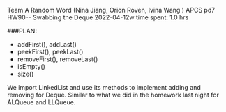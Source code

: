 Team A Random Word (Nina Jiang, Orion Roven, Ivina Wang )
APCS pd7
HW90-- Swabbing the Deque
2022-04-12w
time spent: 1.0 hrs

###PLAN:
* addFirst(), addLast()
* peekFirst(), peekLast()
* removeFirst(), removeLast()
* isEmpty()
* size()

We import LinkedList and use its methods to implement adding and removing for Deque. Similar to what we did in the homework last night for ALQueue and LLQueue.

